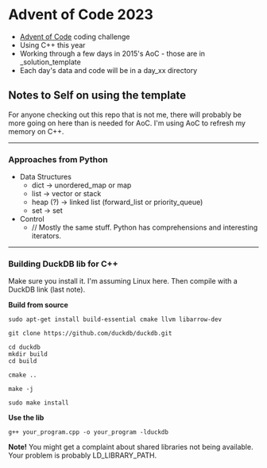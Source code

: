# Advent of Code 2023

* [Advent of Code](https://adventofcode.com) coding challenge
* Using C++ this year
* Working through a few days in 2015's AoC - those are in _solution_template
* Each day's data and code will be in a day_xx directory


## Notes to Self on using the template

For anyone checking out this repo that is not me, there will probably be more going on here than is needed for AoC. I'm using AoC to refresh my memory on C++. 

---
### Approaches from Python
* Data Structures
  * dict -> unordered_map or map
  * list -> vector or stack
  * heap (?) -> linked list (forward_list or priority_queue)
  * set -> set
* Control
  * // Mostly the same stuff. Python has comprehensions and interesting iterators. 

---

### Building DuckDB lib for C++

Make sure you install it. I'm assuming Linux here. Then compile with a DuckDB link (last note).


**Build from source**

`sudo apt-get install build-essential cmake llvm libarrow-dev`

`git clone https://github.com/duckdb/duckdb.git`

```
cd duckdb
mkdir build
cd build
```

`cmake ..`

`make -j`

`sudo make install`



**Use the lib**

`g++ your_program.cpp -o your_program -lduckdb`

**Note!** You might get a complaint about shared libraries not being available. Your problem is probably LD_LIBRARY_PATH. 
